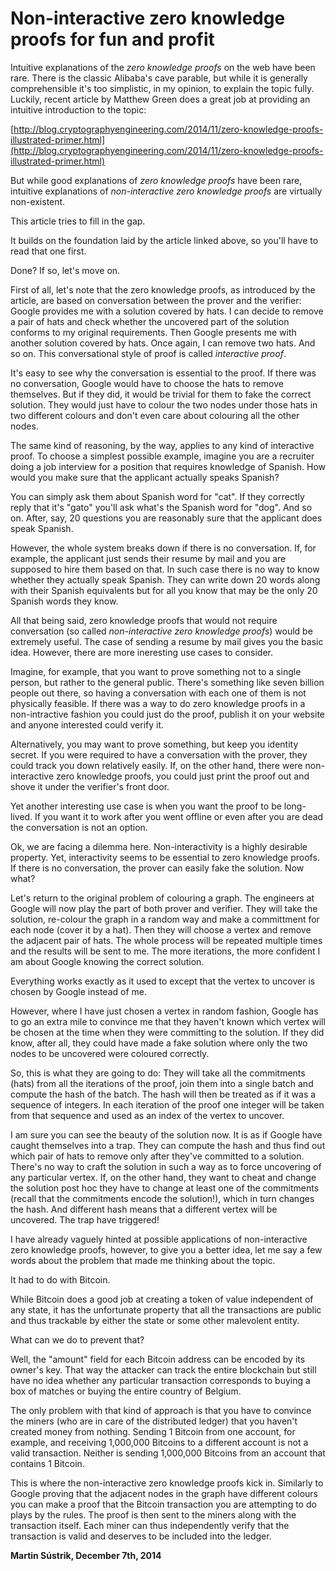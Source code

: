 # Non-interactive zero knowledge proofs for fun and profit



Intuitive explanations of the _zero knowledge proofs_ on the web have been rare. There is the classic Alibaba's cave parable, but while it is generally comprehensible it's too simplistic, in my opinion, to explain the topic fully. Luckily, recent article by Matthew Green does a great job at providing an intuitive introduction to the topic:

[http://blog.cryptographyengineering.com/2014/11/zero-knowledge-proofs-illustrated-primer.html](http://blog.cryptographyengineering.com/2014/11/zero-knowledge-proofs-illustrated-primer.html)

But while good explanations of _zero knowledge proofs_ have been rare, intuitive explanations of _non-interactive zero knowledge proofs_ are virtually non-existent.

This article tries to fill in the gap.

It builds on the foundation laid by the article linked above, so you'll have to read that one first.

Done? If so, let's move on.

First of all, let's note that the zero knowledge proofs, as introduced by the article, are based on conversation between the prover and the verifier: Google provides me with a solution covered by hats. I can decide to remove a pair of hats and check whether the uncovered part of the solution conforms to my original requirements. Then Google presents me with another solution covered by hats. Once again, I can remove two hats. And so on. This conversational style of proof is called _interactive proof_.

It's easy to see why the conversation is essential to the proof. If there was no conversation, Google would have to choose the hats to remove themselves. But if they did, it would be trivial for them to fake the correct solution. They would just have to colour the two nodes under those hats in two different colours and don't even care about colouring all the other nodes.

The same kind of reasoning, by the way, applies to any kind of interactive proof. To choose a simplest possible example, imagine you are a recruiter doing a job interview for a position that requires knowledge of Spanish. How would you make sure that the applicant actually speaks Spanish?

You can simply ask them about Spanish word for "cat". If they correctly reply that it's "gato" you'll ask what's the Spanish word for "dog". And so on. After, say, 20 questions you are reasonably sure that the applicant does speak Spanish.

However, the whole system breaks down if there is no conversation. If, for example, the applicant just sends their resume by mail and you are supposed to hire them based on that. In such case there is no way to know whether they actually speak Spanish. They can write down 20 words along with their Spanish equivalents but for all you know that may be the only 20 Spanish words they know.

All that being said, zero knowledge proofs that would not require conversation (so called _non-interactive zero knowledge proofs_) would be extremely useful. The case of sending a resume by mail gives you the basic idea. However, there are more ineresting use cases to consider.

Imagine, for example, that you want to prove something not to a single person, but rather to the general public. There's something like seven billion people out there, so having a conversation with each one of them is not physically feasible. If there was a way to do zero knowledge proofs in a non-intractive fashion you could just do the proof, publish it on your website and anyone interested could verify it.

Alternatively, you may want to prove something, but keep you identity secret. If you were required to have a conversation with the prover, they could track you down relatively easily. If, on the other hand, there were non-interactive zero knowledge proofs, you could just print the proof out and shove it under the verifier's front door.

Yet another interesting use case is when you want the proof to be long-lived. If you want it to work after you went offline or even after you are dead the conversation is not an option.

Ok, we are facing a dilemma here. Non-interactivity is a highly desirable property. Yet, interactivity seems to be essential to zero knowledge proofs. If there is no conversation, the prover can easily fake the solution. Now what?

Let's return to the original problem of colouring a graph. The engineers at Google will now play the part of both prover and verifier. They will take the solution, re-colour the graph in a random way and make a committment for each node (cover it by a hat). Then they will choose a vertex and remove the adjacent pair of hats. The whole process will be repeated multiple times and the results will be sent to me. The more iterations, the more confident I am about Google knowing the correct solution.

Everything works exactly as it used to except that the vertex to uncover is chosen by Google instead of me.

However, where I have just chosen a vertex in random fashion, Google has to go an extra mile to convince me that they haven't known which vertex will be chosen at the time when they were committing to the solution. If they did know, after all, they could have made a fake solution where only the two nodes to be uncovered were coloured correctly.

So, this is what they are going to do: They will take all the commitments (hats) from all the iterations of the proof, join them into a single batch and compute the hash of the batch. The hash will then be treated as if it was a sequence of integers. In each iteration of the proof one integer will be taken from that sequence and used as an index of the vertex to uncover.

I am sure you can see the beauty of the solution now. It is as if Google have caught themselves into a trap. They can compute the hash and thus find out which pair of hats to remove only after they've committed to a solution. There's no way to craft the solution in such a way as to force uncovering of any particular vertex. If, on the other hand, they want to cheat and change the solution post hoc they have to change at least one of the commitments (recall that the commitments encode the solution!), which in turn changes the hash. And different hash means that a different vertex will be uncovered. The trap have triggered!

I have already vaguely hinted at possible applications of non-interactive zero knowledge proofs, however, to give you a better idea, let me say a few words about the problem that made me thinking about the topic.

It had to do with Bitcoin.

While Bitcoin does a good job at creating a token of value independent of any state, it has the unfortunate property that all the transactions are public and thus trackable by either the state or some other malevolent entity.

What can we do to prevent that?

Well, the "amount" field for each Bitcoin address can be encoded by its owner's key. That way the attacker can track the entire blockchain but still have no idea whether any particular transaction corresponds to buying a box of matches or buying the entire country of Belgium.

The only problem with that kind of approach is that you have to convince the miners (who are in care of the distributed ledger) that you haven't created money from nothing. Sending 1 Bitcoin from one account, for example, and receiving 1,000,000 Bitcoins to a different account is not a valid transaction. Neither is sending 1,000,000 Bitcoins from an account that contains 1 Bitcoin.

This is where the non-interactive zero knowledge proofs kick in. Similarly to Google proving that the adjacent nodes in the graph have different colours you can make a proof that the Bitcoin transaction you are attempting to do plays by the rules. The proof is then sent to the miners along with the transaction itself. Each miner can thus independently verify that the transaction is valid and deserves to be included into the ledger.

**Martin Sústrik, December 7th, 2014**